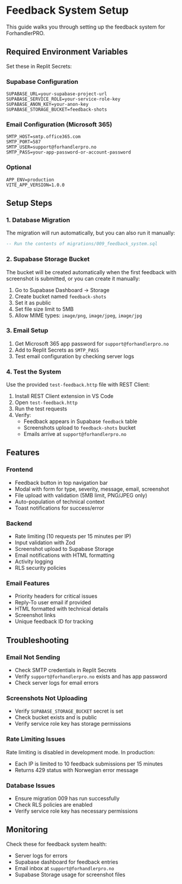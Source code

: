 
# Feedback System Setup

This guide walks you through setting up the feedback system for ForhandlerPRO.

## Required Environment Variables

Set these in Replit Secrets:

### Supabase Configuration
```
SUPABASE_URL=your-supabase-project-url
SUPABASE_SERVICE_ROLE=your-service-role-key
SUPABASE_ANON_KEY=your-anon-key
SUPABASE_STORAGE_BUCKET=feedback-shots
```

### Email Configuration (Microsoft 365)
```
SMTP_HOST=smtp.office365.com
SMTP_PORT=587
SMTP_USER=support@forhandlerpro.no
SMTP_PASS=your-app-password-or-account-password
```

### Optional
```
APP_ENV=production
VITE_APP_VERSION=1.0.0
```

## Setup Steps

### 1. Database Migration
The migration will run automatically, but you can also run it manually:
```sql
-- Run the contents of migrations/009_feedback_system.sql
```

### 2. Supabase Storage Bucket
The bucket will be created automatically when the first feedback with screenshot is submitted, or you can create it manually:

1. Go to Supabase Dashboard → Storage
2. Create bucket named `feedback-shots`
3. Set it as public
4. Set file size limit to 5MB
5. Allow MIME types: `image/png`, `image/jpeg`, `image/jpg`

### 3. Email Setup
1. Get Microsoft 365 app password for `support@forhandlerpro.no`
2. Add to Replit Secrets as `SMTP_PASS`
3. Test email configuration by checking server logs

### 4. Test the System
Use the provided `test-feedback.http` file with REST Client:

1. Install REST Client extension in VS Code
2. Open `test-feedback.http`
3. Run the test requests
4. Verify:
   - Feedback appears in Supabase `feedback` table
   - Screenshots upload to `feedback-shots` bucket
   - Emails arrive at `support@forhandlerpro.no`

## Features

### Frontend
- Feedback button in top navigation bar
- Modal with form for type, severity, message, email, screenshot
- File upload with validation (5MB limit, PNG/JPEG only)
- Auto-population of technical context
- Toast notifications for success/error

### Backend
- Rate limiting (10 requests per 15 minutes per IP)
- Input validation with Zod
- Screenshot upload to Supabase Storage
- Email notifications with HTML formatting
- Activity logging
- RLS security policies

### Email Features
- Priority headers for critical issues
- Reply-To user email if provided
- HTML formatted with technical details
- Screenshot links
- Unique feedback ID for tracking

## Troubleshooting

### Email Not Sending
- Check SMTP credentials in Replit Secrets
- Verify `support@forhandlerpro.no` exists and has app password
- Check server logs for email errors

### Screenshots Not Uploading
- Verify `SUPABASE_STORAGE_BUCKET` secret is set
- Check bucket exists and is public
- Verify service role key has storage permissions

### Rate Limiting Issues
Rate limiting is disabled in development mode. In production:
- Each IP is limited to 10 feedback submissions per 15 minutes
- Returns 429 status with Norwegian error message

### Database Issues
- Ensure migration 009 has run successfully
- Check RLS policies are enabled
- Verify service role key has necessary permissions

## Monitoring

Check these for feedback system health:
- Server logs for errors
- Supabase dashboard for feedback entries
- Email inbox at `support@forhandlerpro.no`
- Supabase Storage usage for screenshot files
